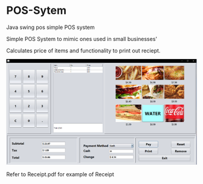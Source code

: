 # POS-Sytem
Java swing pos simple POS system

Simple POS System to mimic ones used in small businesses'

Calculates price of items and functionality to print out reciept.

![Screenshot](screenshotPOS.png)


Refer to Receipt.pdf for example of Receipt

